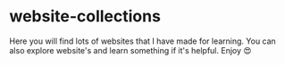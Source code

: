 # website-collections
Here you will find lots of websites that I have made for learning. You can also explore website's and learn something if it's helpful. Enjoy 😍
